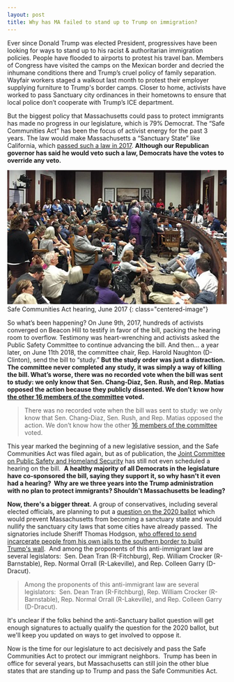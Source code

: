 ```yaml
---
layout: post
title: Why has MA failed to stand up to Trump on immigration?
---
```


Ever since Donald Trump was elected President, progressives have been looking for ways to stand up to his racist & authoritarian immigration policies.  People have flooded to airports to protest his travel ban. Members of Congress have visited the camps on the Mexican border and decried the inhumane conditions there and Trump’s cruel policy of family separation.  Wayfair workers staged a walkout last month to protest their employer supplying furniture to Trump's border camps.  Closer to home, activists have worked to pass Sanctuary city ordinances in their hometowns to ensure that local police don’t cooperate with Trump’s ICE department.

But the biggest policy that Massachusetts could pass to protect immigrants has made no progress in our legislature, which is 79% Democrat.  The “Safe Communities Act” has been the focus of activist energy for the past 3 years. The law would make Massachusetts a “Sanctuary State” like California, which [passed such a law in 2017](https://actonmass.us3.list-manage.com/track/click?u=9d7172aae8fc8ad02071aade3&id=87e3ef2202&e=0559a0ec66).  **Although our Republican governor has said he would veto such a law, Democrats have the votes to override any veto.**

![Safe Communities Act hearing, June 2017](/img/posts/safe-communities-act-hearing.webp)
Safe Communities Act hearing, June 2017
{: class="centered-image"}

So what’s been happening?  On June 9th, 2017, hundreds of activists converged on Beacon Hill to testify in favor of the bill, packing the hearing room to overflow.  Testimony was heart-wrenching and activists asked the Public Safety Committee to continue advancing the bill. And then… a year later, on June 11th 2018, the committee chair, Rep. Harold Naughton (D-Clinton), send the bill to “study.”  **But the study order was just a distraction. The committee never completed any study, it was simply a way of killing the bill.   What’s worse, there was no recorded vote when the bill was sent to study: we only know that Sen. Chang-Diaz, Sen. Rush, and Rep. Matias opposed the action because they publicly dissented.  We don’t know how [the other 16 members of the committee](https://actonmass.us3.list-manage.com/track/click?u=9d7172aae8fc8ad02071aade3&id=5d77abaef3&e=0559a0ec66) voted.**

> There was no recorded vote when the bill was sent to study: we only know that Sen. Chang-Diaz, Sen. Rush, and Rep. Matias opposed the action.  We don’t know how the other [16 members of the committee](https://actonmass.us3.list-manage.com/track/click?u=9d7172aae8fc8ad02071aade3&id=5d77abaef3&e=0559a0ec66) voted.

This year marked the beginning of a new legislative session, and the Safe Communities Act was filed again, but as of publication, the [Joint Committee on Public Safety and Homeland Security](https://actonmass.us3.list-manage.com/track/click?u=9d7172aae8fc8ad02071aade3&id=63a860a8c0&e=0559a0ec66) has still not even scheduled a hearing on the bill.  **A healthy majority of all Democrats in the legislature have co-sponsored the bill, saying they support it, so why hasn't it even had a hearing?  Why are we three years into the Trump administration with no plan to protect immigrants? Shouldn't Massachusetts be leading?**

**Now, there's a bigger threat**. A group of conservatives, including several elected officials, are planning to put a [question on the 2020 ballot](https://actonmass.us3.list-manage.com/track/click?u=9d7172aae8fc8ad02071aade3&id=8a212b0cf7&e=0559a0ec66) which would prevent Massachusetts from becoming a sanctuary state and would nullify the sanctuary city laws that some cities have already passed.  The signatories include Sheriff Thomas Hodgson, [who offered to send incarcerate people from his own jails to the southern border to build Trump's wall](https://actonmass.us3.list-manage.com/track/click?u=9d7172aae8fc8ad02071aade3&id=c21668670a&e=0559a0ec66).  And among the proponents of this anti-immigrant law are several legislators:  Sen. Dean Tran (R-Fitchburg), Rep. William Crocker (R-Barnstable), Rep. Normal Orrall (R-Lakeville), and Rep. Colleen Garry (D-Dracut).

> Among the proponents of this anti-immigrant law are several legislators:  Sen. Dean Tran (R-Fitchburg), Rep. William Crocker (R-Barnstable), Rep. Normal Orrall (R-Lakeville), and Rep. Colleen Garry (D-Dracut).

It's unclear if the folks behind the anti-Sanctuary ballot question will get enough signatures to actually qualify the question for the 2020 ballot, but we'll keep you updated on ways to get involved to oppose it.

Now is the time for our legislature to act decisively and pass the Safe Communities Act to protect our immigrant neighbors.  Trump has been in office for several years, but Massachusetts can still join the other blue states that are standing up to Trump and pass the Safe Communities Act.
